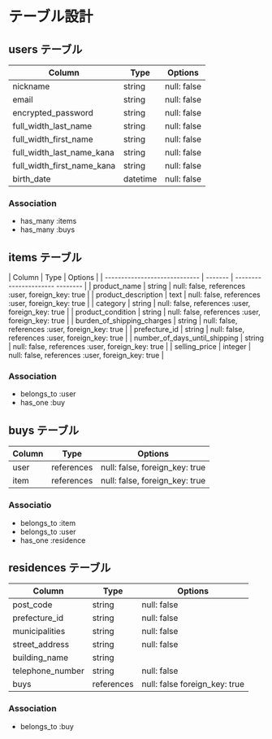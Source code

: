 # テーブル設計

## users テーブル

| Column                    | Type     | Options     |
| ------------------------- | -------- | ----------- |
| nickname                  | string   | null: false |
| email                     | string   | null: false |
| encrypted_password        | string   | null: false |
| full_width_last_name      | string   | null: false |
| full_width_first_name     | string   | null: false |
| full_width_last_name_kana | string   | null: false |
| full_width_first_name_kana| string   | null: false |
| birth_date                | datetime | null: false |

### Association

- has_many :items
- has_many :buys


## items テーブル

| Column                        | Type    | Options                                          |
| ----------------------------- | ------- | ----------------------                  -------- |
| product_name                  | string  | null: false, references :user, foreign_key: true |
| product_description           | text    | null: false, references :user, foreign_key: true |
| category                      | string  | null: false, references :user, foreign_key: true |
| product_condition             | string  | null: false, references :user, foreign_key: true |
| burden_of_shipping_charges    | string  | null: false, references :user, foreign_key: true |
| prefecture_id                 | string  | null: false, references :user, foreign_key: true |
| number_of_days_until_shipping | string  | null: false, references :user, foreign_key: true |
| selling_price                 | integer | null: false, references :user, foreign_key: true |

### Association

- belongs_to :user
- has_one :buy


## buys テーブル

| Column | Type       | Options                        |
| ------ | ---------- | ------------------------------ |
| user   | references | null: false, foreign_key: true |
| item   | references | null: false, foreign_key: true |

### Associatio

- belongs_to :item
- belongs_to :user
- has_one :residence


## residences テーブル

| Column               | Type       | Options                       |
| -------              | ---------- | ----------------------------- |
| post_code            | string     | null: false                   |
| prefecture_id        | string     | null: false                   | 
| municipalities       | string     | null: false                   |
| street_address       | string     | null: false                   |
| building_name        | string     |                               |
| telephone_number     | string     | null: false                   |
| buys                 | references | null: false foreign_key: true |
<!-- ↑紐付いている購入履歴を保存する外部キーが必要,購入履歴テーブルの外部キーとしてカラムを追加 -->

### Association

- belongs_to :buy